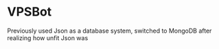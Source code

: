 # VPSBot
Previously used Json as a database system, switched to MongoDB after realizing how unfit Json was
